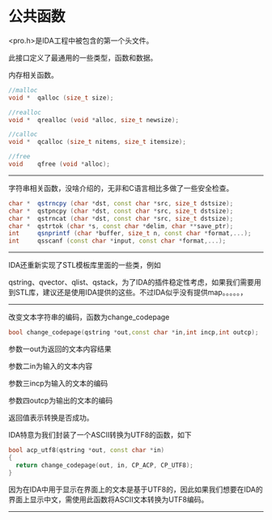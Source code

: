 # 公共函数

<pro.h>是IDA工程中被包含的第一个头文件。

此接口定义了最通用的一些类型，函数和数据。



内存相关函数。

```c++
//malloc
void *	qalloc (size_t size);

//realloc
void *	qrealloc (void *alloc, size_t newsize);

//calloc
void *	qcalloc (size_t nitems, size_t itemsize);

//free
void 	qfree (void *alloc);
```

------

字符串相关函数，没啥介绍的，无非和C语言相比多做了一些安全检查。

```c++
char *	qstrncpy (char *dst, const char *src, size_t dstsize);
char *	qstpncpy (char *dst, const char *src, size_t dstsize);
char *	qstrncat (char *dst, const char *src, size_t dstsize);
char *	qstrtok (char *s, const char *delim, char **save_ptr);
int 	qsnprintf (char *buffer, size_t n, const char *format,...);
int 	qsscanf (const char *input, const char *format,...);
```

------

IDA还重新实现了STL模板库里面的一些类，例如

qstring、qvector、qlist、qstack，为了IDA的插件稳定性考虑，如果我们需要用到STL库，建议还是使用IDA提供的这些。不过IDA似乎没有提供map。。。。。，

------

改变文本字符串的编码，函数为change_codepage

```c++
bool change_codepage(qstring *out,const char *in,int incp,int outcp);
```

参数一out为返回的文本内容结果

参数二in为输入的文本内容

参数三incp为输入的文本的编码

参数四outcp为输出的文本的编码

返回值表示转换是否成功。

IDA特意为我们封装了一个ASCII转换为UTF8的函数，如下

```c++
bool acp_utf8(qstring *out, const char *in)
{
  return change_codepage(out, in, CP_ACP, CP_UTF8);
}
```

因为在IDA中用于显示在界面上的文本是基于UTF8的，因此如果我们想要在IDA的界面上显示中文，需使用此函数将ASCII文本转换为UTF8编码。

------

